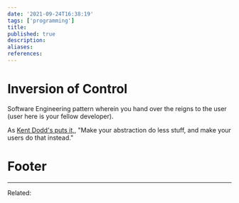 ```yaml
---
date: '2021-09-24T16:38:19'
tags: ['programming']
title: 
published: true
description:
aliases:
references:
---
```


# Inversion of Control
Software Engineering pattern wherein you hand over the reigns to the user (user here is your fellow developer).

As [Kent Dodd's puts it,](https://kentcdodds.com/blog/inversion-of-control), "Make your abstraction do less stuff, and make your users do that instead."



# Footer
---
Related: 